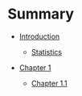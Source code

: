 # Summary

- [Introduction](./ch00-00-introduction.md)
    - [Statistics](./ch00-01-statistics.md)

- [Chapter 1](./ch01-00.md)
    - [Chapter 1.1](./ch01-01.md)
